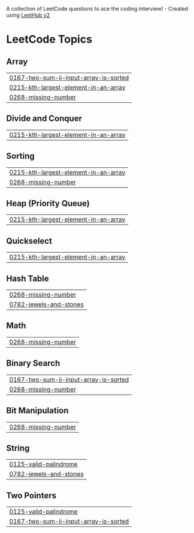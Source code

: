 A collection of LeetCode questions to ace the coding interview! - Created using [LeetHub v2](https://github.com/arunbhardwaj/LeetHub-2.0)
<!---LeetCode Topics Start-->
# LeetCode Topics
## Array
|  |
| ------- |
| [0167-two-sum-ii-input-array-is-sorted](https://github.com/robbray-dev/Leetcode/tree/master/0167-two-sum-ii-input-array-is-sorted) |
| [0215-kth-largest-element-in-an-array](https://github.com/robbray-dev/Leetcode/tree/master/0215-kth-largest-element-in-an-array) |
| [0268-missing-number](https://github.com/robbray-dev/Leetcode/tree/master/0268-missing-number) |
## Divide and Conquer
|  |
| ------- |
| [0215-kth-largest-element-in-an-array](https://github.com/robbray-dev/Leetcode/tree/master/0215-kth-largest-element-in-an-array) |
## Sorting
|  |
| ------- |
| [0215-kth-largest-element-in-an-array](https://github.com/robbray-dev/Leetcode/tree/master/0215-kth-largest-element-in-an-array) |
| [0268-missing-number](https://github.com/robbray-dev/Leetcode/tree/master/0268-missing-number) |
## Heap (Priority Queue)
|  |
| ------- |
| [0215-kth-largest-element-in-an-array](https://github.com/robbray-dev/Leetcode/tree/master/0215-kth-largest-element-in-an-array) |
## Quickselect
|  |
| ------- |
| [0215-kth-largest-element-in-an-array](https://github.com/robbray-dev/Leetcode/tree/master/0215-kth-largest-element-in-an-array) |
## Hash Table
|  |
| ------- |
| [0268-missing-number](https://github.com/robbray-dev/Leetcode/tree/master/0268-missing-number) |
| [0782-jewels-and-stones](https://github.com/robbray-dev/Leetcode/tree/master/0782-jewels-and-stones) |
## Math
|  |
| ------- |
| [0268-missing-number](https://github.com/robbray-dev/Leetcode/tree/master/0268-missing-number) |
## Binary Search
|  |
| ------- |
| [0167-two-sum-ii-input-array-is-sorted](https://github.com/robbray-dev/Leetcode/tree/master/0167-two-sum-ii-input-array-is-sorted) |
| [0268-missing-number](https://github.com/robbray-dev/Leetcode/tree/master/0268-missing-number) |
## Bit Manipulation
|  |
| ------- |
| [0268-missing-number](https://github.com/robbray-dev/Leetcode/tree/master/0268-missing-number) |
## String
|  |
| ------- |
| [0125-valid-palindrome](https://github.com/robbray-dev/Leetcode/tree/master/0125-valid-palindrome) |
| [0782-jewels-and-stones](https://github.com/robbray-dev/Leetcode/tree/master/0782-jewels-and-stones) |
## Two Pointers
|  |
| ------- |
| [0125-valid-palindrome](https://github.com/robbray-dev/Leetcode/tree/master/0125-valid-palindrome) |
| [0167-two-sum-ii-input-array-is-sorted](https://github.com/robbray-dev/Leetcode/tree/master/0167-two-sum-ii-input-array-is-sorted) |
<!---LeetCode Topics End-->